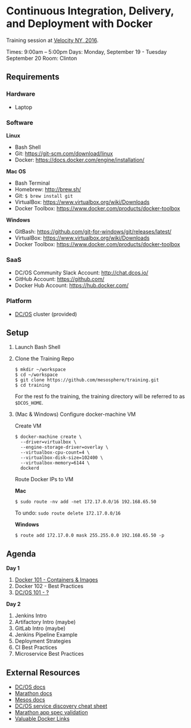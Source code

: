 # Continuous Integration, Delivery, and Deployment with Docker

Training session at [Velocity NY, 2016](http://conferences.oreilly.com/velocity/devops-web-performance-ny/public/schedule/detail/52480).

Times: 9:00am – 5:00pm
Days: Monday, September 19 - Tuesday September 20
Room: Clinton

## Requirements

### Hardware

- Laptop

### Software

**Linux**

- Bash Shell
- Git: <https://git-scm.com/download/linux>
- Docker: <https://docs.docker.com/engine/installation/>

**Mac OS**

- Bash Terminal
- Homebrew: <http://brew.sh/>
- Git: `$ brew install git`
- VirtualBox: https://www.virtualbox.org/wiki/Downloads
- Docker Toolbox: <https://www.docker.com/products/docker-toolbox>

**Windows**

- GitBash: <https://github.com/git-for-windows/git/releases/latest/>
- VirtualBox: https://www.virtualbox.org/wiki/Downloads
- Docker Toolbox: <https://www.docker.com/products/docker-toolbox>

### SaaS

- DC/OS Community Slack Account: <http://chat.dcos.io/>
- GitHub Account: <https://github.com/>
- Docker Hub Account: <https://hub.docker.com/>

### Platform

- [DC/OS](https://dcos.io/) cluster (provided)

## Setup

1. Launch Bash Shell

1. Clone the Training Repo

    ```
    $ mkdir ~/workspace
    $ cd ~/workspace
    $ git clone https://github.com/mesosphere/training.git
    $ cd training
    ```

    For the rest fo the training, the training directory will be referred to as `$DCOS_HOME`.

1. (Mac & Windows) Configure docker-machine VM

    Create VM

    ```
    $ docker-machine create \
      --driver=virtualbox \
      --engine-storage-driver=overlay \
      --virtualbox-cpu-count=4 \
      --virtualbox-disk-size=102400 \
      --virtualbox-memory=6144 \
      dockerd
    ```


    Route Docker IPs to VM

    **Mac**

    ```
    $ sudo route -nv add -net 172.17.0.0/16 192.168.65.50
    ```

    To undo: `sudo route delete 172.17.0.0/16`

    **Windows**

    ```
    $ route add 172.17.0.0 mask 255.255.0.0 192.168.65.50 -p
    ```

## Agenda

**Day 1**

1. [Docker 101 - Containers & Images](docker101/)
1. Docker 102 - Best Practices
1. [DC/OS 101 - ?](dcos/)

**Day 2**

1. Jenkins Intro
1. Artifactory Intro (maybe)
1. GitLab Intro (maybe)
1. Jenkins Pipeline Example
1. Deployment Strategies
1. CI Best Practices
1. Microservice Best Practices


## External Resources

- [DC/OS docs](https://dcos.io/docs/1.8/)
- [Marathon docs](https://mesosphere.github.io/marathon/docs/)
- [Mesos docs](http://mesos.apache.org/documentation/latest/)
- [DC/OS service discovery cheat sheet](https://github.com/dcos-labs/dcos-sd)
- [Marathon app spec validation](https://github.com/dcos-labs/marathon-validate)
- [Valuable Docker Links](http://www.nkode.io/2014/08/24/valuable-docker-links.html)
